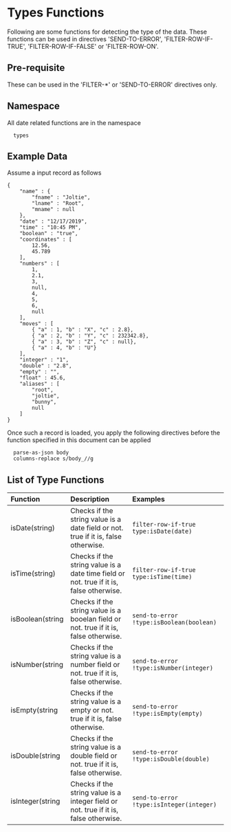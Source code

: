 # Types Functions

Following are some functions for detecting the type of the data. These
functions can be used in directives 'SEND-TO-ERROR', 'FILTER-ROW-IF-TRUE',
'FILTER-ROW-IF-FALSE' or 'FILTER-ROW-ON'.

## Pre-requisite
These can be used in the 'FILTER-*' or 'SEND-TO-ERROR' directives only.

## Namespace

All date related functions are in the namespace
```
  types
```

## Example Data

Assume a input record as follows

```
{
    "name" : {
        "fname" : "Joltie",
        "lname" : "Root",
        "mname" : null
    },
    "date" : "12/17/2019",
    "time" : "10:45 PM",
    "boolean" : "true",
    "coordinates" : [
        12.56,
        45.789
    ],
    "numbers" : [
        1,
        2.1,
        3,
        null,
        4,
        5,
        6,
        null
    ],
    "moves" : [
        { "a" : 1, "b" : "X", "c" : 2.8},
        { "a" : 2, "b" : "Y", "c" : 232342.8},
        { "a" : 3, "b" : "Z", "c" : null},
        { "a" : 4, "b" : "U"}
    ],
    "integer" : "1",
    "double" : "2.8",
    "empty" : "",
    "float" : 45.6,
    "aliases" : [
        "root",
        "joltie",
        "bunny",
        null
    ]
}
```

Once such a record is loaded, you apply the following directives before the function specified in this document can be applied
```
  parse-as-json body
  columns-replace s/body_//g
```

## List of Type Functions

| Function | Description | Examples |
| :------- | :---------- | :------- |
|isDate(string)| Checks if the string value is a date field or not. true if it is, false otherwise. | ```filter-row-if-true type:isDate(date)``` |
|isTime(string)| Checks if the string value is a date time field or not. true if it is, false otherwise. | ```filter-row-if-true type:isTime(time)``` |
|isBoolean(string| Checks if the string value is a booelan field or not. true if it is, false otherwise. | ```send-to-error !type:isBoolean(boolean)``` |
|isNumber(string| Checks if the string value is a number field or not. true if it is, false otherwise. | ```send-to-error !type:isNumber(integer)``` |
|isEmpty(string| Checks if the string value is a empty or not. true if it is, false otherwise. | ```send-to-error !type:isEmpty(empty)``` |
|isDouble(string| Checks if the string value is a double field or not. true if it is, false otherwise. | ```send-to-error !type:isDouble(double)``` |
|isInteger(string| Checks if the string value is a integer field or not. true if it is, false otherwise. | ```send-to-error !type:isInteger(integer)``` |
